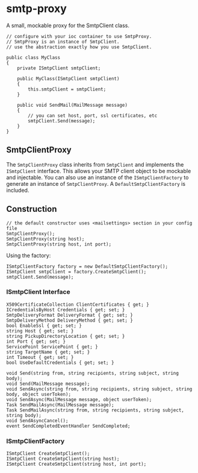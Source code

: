 # smtp-proxy

A small, mockable proxy for the SmtpClient class.

```
// configure with your ioc container to use SmtpProxy.
// SmtpProxy is an instance of SmtpClient.
// use the abstraction exactly how you use SmtpClient.

public class MyClass
{
    private ISmtpClient smtpClient;

    public MyClass(ISmtpClient smtpClient)
    {
        this.smtpClient = smtpClient;
    }

    public void SendMail(MailMessage message)
    {
        // you can set host, port, ssl certificates, etc
        smtpClient.Send(message);
    }
}
```

## SmtpClientProxy

The `SmtpClientProxy` class inherits from `SmtpClient` and implements the `ISmtpClient` interface. This allows your SMTP client object to be mockable and injectable. You can also use an instance of the `ISmtpClientFactory` to generate an instance of `SmtpClientProxy`. A `DefaultSmtpClientFactory` is included.

## Construction

```
// the default constructor uses <mailsettings> section in your config file
SmtpClientProxy();
SmtpClientProxy(string host);
SmtpClientProxy(string host, int port);
```

Using the factory:

```
ISmtpClientFactory factory = new DefaultSmtpClientFactory();
ISmtpClient smtpClient = factory.CreateSmtpClient();
smtpClient.Send(message);
```

### ISmtpClient Interface

```
X509CertificateCollection ClientCertificates { get; }
ICredentialsByHost Credentials { get; set; }
SmtpDeliveryFormat DeliveryFormat { get; set; }
SmtpDeliveryMethod DeliveryMethod { get; set; }
bool EnableSsl { get; set; }
string Host { get; set; }
string PickupDirectoryLocation { get; set; }
int Port { get; set; }
ServicePoint ServicePoint { get; }
string TargetName { get; set; }
int Timeout { get; set; }
bool UseDefaultCredentials { get; set; }

void Send(string from, string recipients, string subject, string body);
void Send(MailMessage message);
void SendAsync(string from, string recipients, string subject, string body, object userToken);
void SendAsync(MailMessage message, object userToken);
Task SendMailAsync(MailMessage message);
Task SendMailAsync(string from, string recipients, string subject, string body);
void SendAsyncCancel();
event SendCompletedEventHandler SendCompleted;
```

### ISmtpClientFactory

```
ISmtpClient CreateSmtpClient();
ISmtpClient CreateSmtpClient(string host);
ISmtpClient CreateSmtpClient(string host, int port);
```